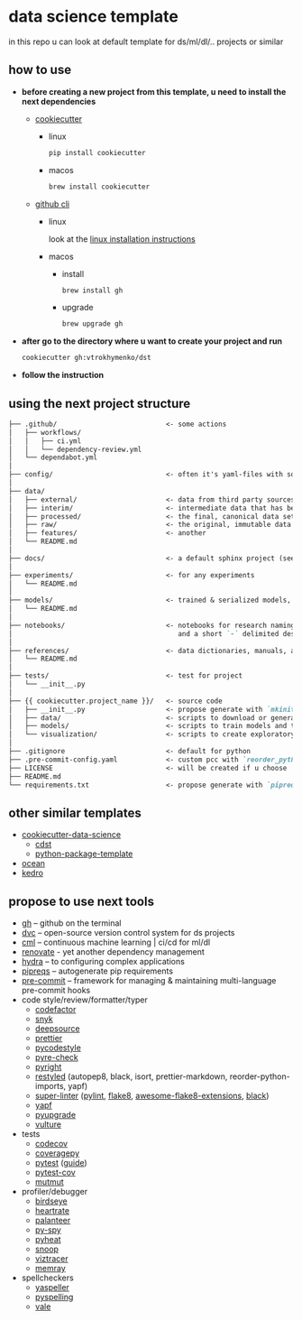 # data science template

in this repo u can look at default template for ds/ml/dl/.. projects or similar

## how to use

* **before creating a new project from this template, u need to install the next dependencies**

  * [cookiecutter](https://github.com/cookiecutter/cookiecutter)

    * linux

      ```bash
      pip install cookiecutter
      ```

    * macos

      ```bash
      brew install cookiecutter
      ```

   * [github cli](https://cli.github.com/manual/installation)

     * linux

       look at the [linux installation instructions](https://github.com/cli/cli/blob/trunk/docs/install_linux.md)

     * macos

       * install

         ```bash
         brew install gh
         ```
       * upgrade

         ```bash
         brew upgrade gh
         ```

* **after go to the directory where u want to create your project and run**

  ```bash
  cookiecutter gh:vtrokhymenko/dst
  ```

* **follow the instruction**

## using the next project structure

```markdown
├── .github/                           <- some actions
│   ├── workflows/  
│   │   ├── ci.yml  
│   │   └── dependency-review.yml  
│   └── dependabot.yml  
│  
├── config/                            <- often it's yaml-files with some parameters
│  
├── data/  
│   ├── external/                      <- data from third party sources
│   ├── interim/                       <- intermediate data that has been transformed
│   ├── processed/                     <- the final, canonical data sets for modeling
│   ├── raw/                           <- the original, immutable data dump
│   ├── features/                      <- another
│   └── README.md  
│  
├── docs/                              <- a default sphinx project (see sphinx-doc.org for details)
│  
├── experiments/                       <- for any experiments
│   └── README.md  
│  
├── models/                            <- trained & serialized models, model predictions, or model summaries
│   └── README.md  
│  
├── notebooks/                         <- notebooks for research naming convention is a number (for ordering), the creator's initials,
│                                         and a short `-` delimited description, eg `1.0-jqp-initial-data-exploration`
│  
├── references/                        <- data dictionaries, manuals, and all other explanatory materials
│   └── README.md  
│  
├── tests/                             <- test for project
│   └── __init__.py
│  
├── {{ cookiecutter.project_name }}/   <- source code
│   ├── __init__.py                    <- propose generate with `mkinit`
│   ├── data/                          <- scripts to download or generate data
│   ├── models/                        <- scripts to train models and then use trained models to make predictions
│   └── visualization/                 <- scripts to create exploratory and results oriented visualizations
│  
├── .gitignore                         <- default for python
├── .pre-commit-config.yaml            <- custom pcc with `reorder_python_imports`, `black`, `flake8`, `pyright`, `mypy`, `pre-commit-hooks`..  
├── LICENSE                            <- will be created if u choose
├── README.md
└── requirements.txt                   <- propose generate with `pipreqs`
```

## other similar templates

* [cookiecutter-data-science](https://github.com/drivendata/cookiecutter-data-science)
  * [cdst](https://github.com/crplab/cdst/)
  * [python-package-template](https://github.com/TezRomacH/python-package-template)
* [ocean](https://github.com/surfstudio/Ocean)
* [kedro](https://github.com/quantumblacklabs/kedro/)

## propose to use next tools

* [gh](https://cli.github.com) – github on the terminal
* [dvc](https://dvc.org) – open-source version control system for ds projects
* [cml](https://cml.dev) – continuous machine learning | ci/cd for ml/dl
* [renovate](https://www.whitesourcesoftware.com/free-developer-tools/renovate/) - yet another dependency management
* [hydra](https://hydra.cc) – to configuring complex applications
* [pipreqs](https://github.com/bndr/pipreqs) – autogenerate pip requirements
* [pre-commit](https://pre-commit.com) – framework for managing & maintaining multi-language pre-commit hooks
* code style/review/formatter/typer
  * [codefactor](https://www.codefactor.io)
  * [snyk](https://snyk.io)
  * [deepsource](https://deepsource.io)
  * [prettier](https://github.com/prettier/prettier)
  * [pycodestyle](https://github.com/pycqa/pycodestyle/)
  * [pyre-check](https://github.com/facebook/pyre-check)
  * [pyright](https://github.com/microsoft/pyright)
  * [restyled](https://restyled.io) (autopep8, black, isort, prettier-markdown, reorder-python-imports, yapf)
  * [super-linter](https://github.com/github/super-linter) ([pylint](https://www.pylint.org/), [flake8](https://flake8.pycqa.org/en/latest/), [awesome-flake8-extensions](https://github.com/DmytroLitvinov/awesome-flake8-extensions), [black](https://github.com/psf/black))
  * [yapf](https://github.com/google/yapf)
  * [pyupgrade](https://github.com/asottile/pyupgrade)
  * [vulture](https://github.com/jendrikseipp/vulture)
* tests
  * [codecov](https://codecov.io)
  * [coveragepy](https://github.com/nedbat/coveragepy)
  * [pytest](https://docs.pytest.org/en/stable/) ([guide](https://stribny.name/blog/pytest/))
  * [pytest-cov](https://pytest-cov.readthedocs.io/en/latest/)
  * [mutmut](https://github.com/boxed/mutmut)
* profiler/debugger
  * [birdseye](https://github.com/alexmojaki/birdseye)
  * [heartrate](https://github.com/alexmojaki/heartrate)
  * [palanteer](https://github.com/dfeneyrou/palanteer)
  * [py-spy](https://github.com/benfred/py-spy)
  * [pyheat](https://github.com/csurfer/pyheat)
  * [snoop](https://github.com/alexmojaki/snoop)
  * [viztracer](https://github.com/gaogaotiantian/viztracer)
  * [memray](https://github.com/bloomberg/memray)
* spellcheckers
  * [yaspeller](https://github.com/hcodes/yaspeller)
  * [pyspelling](https://facelessuser.github.io/pyspelling/)
  * [vale](https://github.com/errata-ai/vale)
